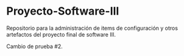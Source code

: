 # Proyecto-Software-III
Repositorio para la administración de items de configuración y otros artefactos del proyecto final de software III.

Cambio de prueba #2.
